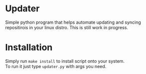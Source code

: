 <h1><strong>Updater</strong></h1>

Simple python program that helps automate updating and syncing repositirois in your linux distro.
This is still work in progress.

# Installation

Simply run `make install` to install script onto your system. \
To run it just type `updater.py` with args you need.
